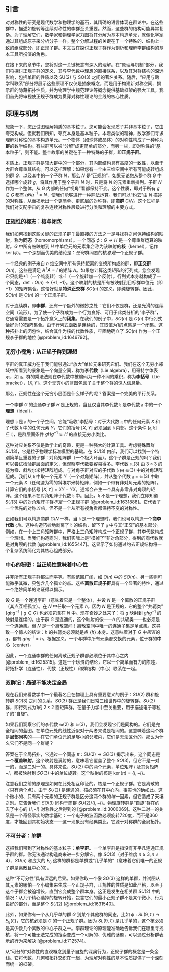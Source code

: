 ## 引言
对对称性的研究是现代数学和物理学的基石，其精确的语言体现在群论中。在这些群中，描述如旋转等连续对称性的李群至关重要。然而，这些群的结构可能异常复杂。为了理解它们，数学家和物理学家力图将其分解为基本构造单元，就像化学家通过其组成原子来分析分子一样。整个分解过程的关键在于一个特殊的、结构上一致的组成部分，即正规子群。本文旨在探讨正规子群作为剖析和理解李群结构的基本工具所扮演的角色。

在接下来的章节中，您将对这一关键概念有深入的理解。在“原理与机制”部分，我们将探讨正规子群的定义、其与李代数中理想的直接联系，以及其对群结构的深远影响，包括单群的性质以及 SU(2) 与 SO(3) 之间的著名关系。随后，“应用与跨学科联系”部分将展示这些原理不仅仅是抽象概念，而是用于构建新对称空间、揭示群的隐藏拓扑性质，并为物理学中规范理论等概念提供基础框架的强大工具。我们首先将审视使正规子群成为贯穿对称性理论的金线的核心性质。

## 原理与机制

想象一下，您正试图理解物质的基本粒子。您可能会发现质子并非基本粒子，它由夸克构成。但就我们所知，夸克本身是基本粒子。本着类似的精神，数学家们寻求理解对称性的基本构造单元。一个物体（如球体或晶体）的对称性构成了一种称为**群**的数学结构。有些群可以被“分解”成更简单的部分，而另一些，即对称性的“基本粒子”，则不能。整个故事的关键在于一种特殊的子群，即**正规子群**。

本质上，正规子群是较大群中的一个部分，其内部结构具有高度的一致性，以至于大群会尊重其结构。可以这样理解：如果您有一个由三维空间中所有可能旋转组成的群 $G$，以及其中的一个子群 $N$，那么 $N$ 是“正规的”，如果无论您从整个群 $G$ 中选择哪个旋转 $g$，将其作用于整个子群 $N$ 时，只是将 $N$ 的元素重新排列。子群 $N$ 作为一个整体，从 $G$ 内部的任何“视角”看都保持不变。这个性质，即对于所有 $g \in G$ 都有 $gNg^{-1} = N$，使我们能够进行一种除法运算。我们可以“约去”由 $N$ 描述的对称性，从而揭示出一个更简单、更底层的对称群，即**商群** $G/N$。这个过程是我们对支配宇宙的复杂连续对称性层级进行分类和理解的主要方式。

### 正规性的标志：核与闭包

我们如何找到这些关键的正规子群？最直接的方法之一是寻找群之间保持结构的映射，称为**同态**（homomorphisms）。一个同态 $\phi: G \to H$ 是一个尊重群运算的映射。$G$ 中所有被映射到 $H$ 中单位元的元素集合称为该映射的**核**（kernel），记作 $\ker(\phi)$。一个深刻而优美的结论是：*任何*群同态的核*总是*一个正规子群。

一个经典的例子来自 $n$ 维空间中所有保持距离的变换所构成的群，即**正交群** $O(n)$。这些是满足 $A^T A = I$ 的矩阵 $A$。如果您计算这类矩阵的行列式，您会发现它只能是+1（一个纯旋转）或-1（一个旋转加一个反射）。行列式本身就构成了一个同态，$\det: O(n) \to \{+1, -1\}$。这个映射的核是所有被映射到目标群单位元（即+1）的矩阵集合。这恰好就是**特殊正交群** $SO(n)$ 的定义，即纯旋转群。因此，$SO(n)$ 是 $O(n)$ 的一个正规子群。

对于连续群，即**李群**，还有一个额外的微妙之处：它们不仅是群，还是光滑的连续空间（流形）。为了使一个子群成为一个行为良好、可用于此类分析的“李子群”，它通常需要是一个拓扑意义上的**闭集**。在我们的例子中，$SO(n)$ 是 $O(n)$ 中行列式恰好为1的矩阵集合。由于行列式函数是连续的，其取值为1的点集是一个闭集。这种拓扑上的闭包性，结合其作为核的代数性质，牢固地确立了 $SO(n)$ 作为一个正规李子群的地位 [@problem_id:1646792]。

### 无穷小视角：从正规子群到理想

李群的真正威力在于我们能够通过“放大”单位元来研究它们。我们在这个无穷小邻域中所看到的景象是一个向量空间，称为**李代数**（Lie algebra），用哥特字体表示，如 $\mathfrak{g}$。群的乘法法则在李代数中被编码为一种不同的乘积，称为**李括号**（Lie bracket），$[X, Y]$。这个无穷小的蓝图包含了关于整个群的惊人信息量。

那么，正规性在这个无穷小层面是什么样子的呢？答案是一个完美的平行关系。

一个李群 $G$ 的连通李子群 $H$ 是正规的，当且仅当其李代数 $\mathfrak{h}$ 是李代数 $\mathfrak{g}$ 中的一个**理想**（ideal）。

理想 $\mathfrak{h}$ 是 $\mathfrak{g}$ 的一个子空间，它能“吸收”李括号：对于大代数 $\mathfrak{g}$ 中的任何元素 $X$ 和子代数 $\mathfrak{h}$ 中的任何元素 $Y$，它们的括号 $[X, Y]$ 必须回到 $\mathfrak{h}$ 内部。这个条件 $[\mathfrak{g}, \mathfrak{h}] \subseteq \mathfrak{h}$，是群层面条件 $gHg^{-1} \subseteq H$ 的直接无穷小类比。

这种对应关系不仅是数学上的奇趣，更是一种强大的计算工具。考虑特殊酉群 $SU(3)$，它是粒子物理学标准模型的基础。在 $SU(3)$ 内部，我们可以找到一个特别简单且重要的子群：对角矩阵群（一个极大环面）。这个子群是正规的吗？我们可以尝试检验群层面的定义，但观察李代数要容易得多。李代数 $\mathfrak{su}(3)$ 由 $3 \times 3$ 的迹为零、斜埃尔米特矩阵组成。与对角子群对应的子代数 $\mathfrak{h}$ 由 $\mathfrak{su}(3)$ 中的对角矩阵组成。我们从 $\mathfrak{h}$ 中取一个元素 $Y$（一个对角矩阵），并从整个代数 $\mathfrak{g} = \mathfrak{su}(3)$ 中取一个元素 $X$（任何迹为零的斜埃尔米特矩阵，例如一个带有非对角元素的矩阵）。计算它们的李括号 $[X, Y] = XY - YX$，通常会产生一个具有非零非对角项的矩阵。这个结果不在对角矩阵子代数 $\mathfrak{h}$ 中。因此，$\mathfrak{h}$ 不是一个理想，我们立即知道 $SU(3)$ 中的对角矩阵子群*不是*一个正规子群 [@problem_id:1631888]。它代表了一个优先的对称*方向*，但不是一个从所有视角看都保持不变的对称性。

正如我们可以构造商群 $G/N$ 一样，当 $\mathfrak{h}$ 是一个理想时，我们也可以构造一个**商李代数** $\mathfrak{g}/\mathfrak{h}$。这种构造巧妙地剥离了 $\mathfrak{h}$ 的结构，留下了 $\mathfrak{g}$ 中与其“正交”的基本部分。例如，在一个上三角矩阵群中，严格上三角矩阵构成一个正规子群，其李代数构成一个理想。当我们构造商时，我们实际上是“模掉了”非对角部分，得到的商代数就是对角项的代数 [@problem_id:1655447]。这显示了如何通过约去正规结构将一个复杂系统简化为其核心组成部分。

### 中心的秘密：当正规性意味着中心性

并非所有正规子群都生而平等。有些范围广阔，如 $O(n)$ 中的 $SO(n)$。另一些则可能微乎其微，只包含几个孤立的点。这些**离散正规子群**具有一个显著的特性，通过一个绝妙简单的论证得以揭示。

设 $G$ 是一个连通李群（意味着它是一个整体），并设 $N$ 是一个离散的正规子群（其点互相孤立）。在 $N$ 中任取一个元素 $h$。因为 $N$ 是正规的，它的整个“共轭类” $\{ghg^{-1} \mid g \in G\}$ 也必须包含在 $N$ 中。现在奇妙之处来了：将 $g$ 映射到 $ghg^{-1}$ 的映射是连续的。由于群 $G$ 是连通的，这个映射的像——$h$ 的共轭类——也必须是一个连通集。但 $N$ 是一个离散空间！离散空间中唯一的连通子集是单点集。这导致一个惊人的结论：$h$ 的共轭类必须就是点 $\{h\}$ 本身。这意味着对于 $G$ 中*所有*的 $g$，都有 $ghg^{-1} = h$。根据定义，一个与群中所有元素都交换的元素，位于群的**中心**（center）。

因此，一个连通李群的任何离散正规子群都必须位于其中心之内 [@problem_id:1625315]。这是一个珍贵的结论，它以一个简单而有力的陈述，将拓扑学（连通性）、代数（正规性）和群结构（中心）联系在一起。

### 双群记：局部不能决定全局

现在我们来看数学中一个最著名且在物理上具有重要意义的例子：$SU(2)$ 群和旋转群 $SO(3)$ 之间的关系。$SO(3)$ 群正是我们日常三维世界中的旋转群。$SU(2)$ 群，即行列式为1的 $2 \times 2$ 酉矩阵群，在量子力学中至关重要，用于描述电子等粒子的“自旋”。

如果我们观察它们的李代数 $\mathfrak{su}(2)$ 和 $\mathfrak{so}(3)$，我们会发现它们是同构的。它们是完全相同的蓝图。在单位元处的线性近似对于两者来说是相同的。这意味着这两个群是**局部同构**的——在它们单位元的足够小的邻域内，它们是无法区分的。那么为什么它们不是同一个群呢？

答案在于全局拓扑，它通过一个同态 $\pi: SU(2) \to SO(3)$ 揭示出来，这个同态是一个**覆盖映射**。这个映射是满射的，意味着它覆盖了整个 $SO(3)$。但它不是一对一的，而是二对一的。具体来说，$SU(2)$ 中的两个元素，单位矩阵 $I$ 及其负矩阵 $-I$，都被映射到 $SO(3)$ 中的单位旋转。这个映射的核是 $\ker(\pi) = \{I, -I\}$。

注意我们之前的原理是如何在此处相互印证的。核是一个正规子群。它是离散的（只有两个点）。由于 $SU(2)$ 是连通的，核必须在其中心内，事实也的确如此。这个微小的、只有两个元素的正规子群是区分这两个群的*唯一*因素，但它造成了天壤之别。它告诉我们 $SO(3)$ 同构于商群 $SU(2)/\{I, -I\}$。物理旋转群是“自旋”群在约去了中心的 $\{I, -I\}$ 对称性之后得到的 [@problem_id:3000069]。这种二对一的关系是一个奇怪事实的数学基础：一个电子的波函数必须旋转720度，而不是360度，才能回到其初始状态——这一现象没有经典类比，它源于对称群的全局拓扑。

### 不可分者：单群

这把我们带到了对称性的基本粒子：**单李群**。一个单李群是指没有非平凡连通正规子群的群。你无法通过构造商来进一步分解它。像 $SO(3)$（对于维度 $n \ge 3, n \neq 4$）、$SU(n)$ 和庞大的 $E_8$ 这样的群都是单群或“几乎单的”（意味着它们唯一的正规子群是离散且中心的）。

这种“不可分性”具有深远的后果。如果你取一个像 $SO(3)$ 这样的单群，并试图从其元素的哪怕一个小编集来生成一个正规子群，正规性的性质是如此严格，以至于这个子群会被迫增长，直到它变成整个群本身。这正是发生在相关群 $SU(2)$ 中的情况：从几个精心选择的旋转开始，包含它们的最小正规子群不是某个微小、行为良好的部分，而是整个 $SU(2)$ [@problem_id:1631540]。

此外，如果你有一个从几乎单的群 $G$ 到某个其他群的同态，比如 $\phi: SL(9, \mathbb{C}) \to E_8(\mathbb{C})$，它的核必须是 $G$ 的一个正规子群。因为 $SL(9, \mathbb{C})$ 是几乎单的，这个核必须是其少数几个离散的中心子群之一。李群理论的原理能准确地告诉我们在哪里寻找核，将一个可能无法完成的搜索变成一个可解的、优雅的谜题，可以通过分析群表示的行为来解决 [@problem_id:712574]。

从“可分的”对称性的直观概念到量子自旋的深奥行为，正规子群的概念是一条金线。它将代数、几何和拓扑交织在一起，为理解对称性的基本性质提供了一个深刻而统一的框架。

